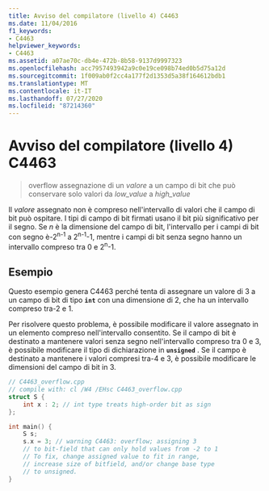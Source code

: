 ```yaml
---
title: Avviso del compilatore (livello 4) C4463
ms.date: 11/04/2016
f1_keywords:
- C4463
helpviewer_keywords:
- C4463
ms.assetid: a07ae70c-db4e-472b-8b58-9137d9997323
ms.openlocfilehash: acc7957493942a9c0e19ce098b74ed0b5d75a12d
ms.sourcegitcommit: 1f009ab0f2cc4a177f2d1353d5a38f164612bdb1
ms.translationtype: MT
ms.contentlocale: it-IT
ms.lasthandoff: 07/27/2020
ms.locfileid: "87214360"
---
```

# <a name="compiler-warning-level-4-c4463"></a>Avviso del compilatore (livello 4) C4463

> overflow assegnazione di un *valore* a un campo di bit che può conservare solo valori da *low_value* a *high_value*

Il *valore* assegnato non è compreso nell'intervallo di valori che il campo di bit può ospitare. I tipi di campo di bit firmati usano il bit più significativo per il segno. Se *n* è la dimensione del campo di bit, l'intervallo per i campi di bit con segno è-2<sup>n-1</sup> a 2<sup>n-1</sup>-1, mentre i campi di bit senza segno hanno un intervallo compreso tra 0 e 2<sup>n</sup>-1.

## <a name="example"></a>Esempio

Questo esempio genera C4463 perché tenta di assegnare un valore di 3 a un campo di bit di tipo **`int`** con una dimensione di 2, che ha un intervallo compreso tra-2 e 1.

Per risolvere questo problema, è possibile modificare il valore assegnato in un elemento compreso nell'intervallo consentito. Se il campo di bit è destinato a mantenere valori senza segno nell'intervallo compreso tra 0 e 3, è possibile modificare il tipo di dichiarazione in **`unsigned`** . Se il campo è destinato a mantenere i valori compresi tra-4 e 3, è possibile modificare le dimensioni del campo di bit in 3.

```cpp
// C4463_overflow.cpp
// compile with: cl /W4 /EHsc C4463_overflow.cpp
struct S {
    int x : 2; // int type treats high-order bit as sign
};

int main() {
    S s;
    s.x = 3; // warning C4463: overflow; assigning 3
    // to bit-field that can only hold values from -2 to 1
    // To fix, change assigned value to fit in range,
    // increase size of bitfield, and/or change base type
    // to unsigned.
}
```
